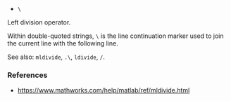 * `\`

Left division operator.

Within double-quoted strings, `\` is the line continuation marker
used to join the current line with the following line.

See also: `mldivide`, `.\`, `ldivide`, `/`.

### References

* https://www.mathworks.com/help/matlab/ref/mldivide.html

